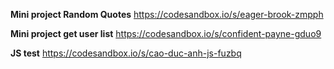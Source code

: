 **Mini project Random Quotes**
https://codesandbox.io/s/eager-brook-zmpph

**Mini project get user list**
https://codesandbox.io/s/confident-payne-gduo9

**JS test**
https://codesandbox.io/s/cao-duc-anh-js-fuzbq
